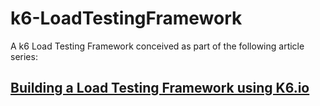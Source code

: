 # k6-LoadTestingFramework

A k6 Load Testing Framework conceived as part of the following article series:

## [Building a Load Testing Framework using K6.io](https://www.kushalbhalaik.xyz/blog/building-a-load-testing-framework-using-k6-io-the-intro-part-1/)
